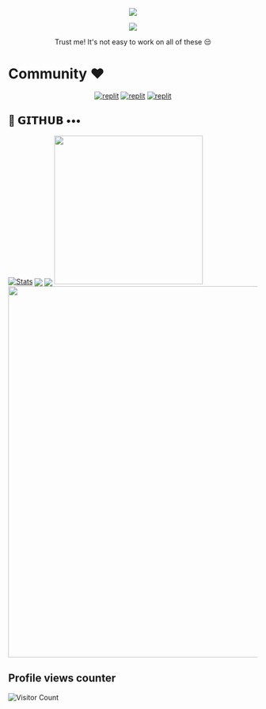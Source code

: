 <p align="center">
  <a href="https://github.com/Sunnyji7256/readme-typing-svg">
    <img src="https://readme-typing-svg.demolab.com/?lines=Sunny%20Ji&font=Fira%20SemiBold&center=true&width=480&height=45&color=ff0000&vCenter=true&pause=1000&size=40" /></a>
</p>

<p align="center">
  <a href="https://github.com/Sunnyji7256/readme-typing-svg">
    <img src="https://readme-typing-svg.demolab.com/?lines=Full-stack%20web%20app%20and%20BOT%20developer;Experienced%20UI%2FUX%20Designer;2%2B%20years%20of%20coding%20experience;Always%20learning%20new%20things;A.I%20DEVELOPER%20&font=Fira%20Code&center=true&width=500&height=45&color=f75c7e&vCenter=true&pause=1000&size=22" /></a>
</p>

<p align="center">
 Trust me! It's not easy to work on all of these 😒
</p>

# Community ❤️
</p>
<p align="center">
<a href="https://instagram.com/Sunnyji7256?igshid=YmMyMTA2M2Y="><img alt="replit" src="https://img.shields.io/badge/-Instagram-orange?style=for-the-badge&logo=instagram&logoColor=white"/></a> <a href="https://telegram.me/pheonixdeathnote"><img alt="replit" src="https://img.shields.io/badge/-Telegram-blue?style=for-the-badge&logo=telegram&logoColor=white"/></a>
<a href="https://youtube.com/@Sunnyji7256?igshid=YmMyMTA2M2Y="><img alt="replit" src="https://img.shields.io/badge/-youtube-red?style=for-the-badge&logo=youtube&logoColor=white"/></a>
</p>

## 💜 𝗚𝗜𝗧𝗛𝗨𝗕 •••
[![Stats](https://github-readme-stats.vercel.app/api?username=Sunnyji7256&hide=prs&count_public=true&show_icons=true&theme=algolia)](https://github.com/Sunnyji7256/github-readme-stats)
<img src="https://github-readme-streak-stats.herokuapp.com?user=Sunnyji7256&theme=tokyonight" align="center">
<img src="https://github-readme-stats.vercel.app/api/top-langs/?username=Sunnyji7256&layout=compact&theme=tokyonight" align="center">
<img height=300 src="https://github-stats-alpha.vercel.app/api/?username=Sunnyji7256&cc=000&tc=fff&ic=fff&bc=000">
<img width=750 src="https://github-profile-trophy.vercel.app/?username=Sunnyji7256&theme=darkhub">


## Profile views counter
![Visitor Count](https://profile-counter.glitch.me/{noob-hackers}/count.svg)
